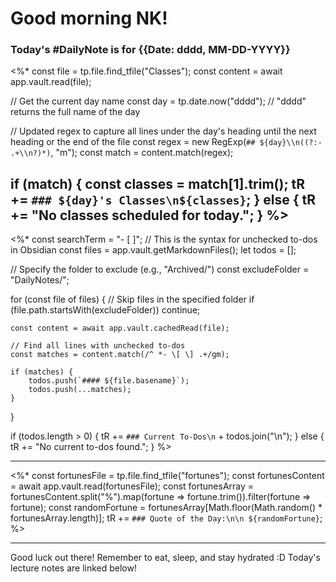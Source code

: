 # Good morning NK!
### Today's #DailyNote is for {{Date: dddd, MM-DD-YYYY}}
<%*
const file = tp.file.find_tfile("Classes");
const content = await app.vault.read(file);

// Get the current day name
const day = tp.date.now("dddd"); // "dddd" returns the full name of the day

// Updated regex to capture all lines under the day's heading until the next heading or the end of the file
const regex = new RegExp(`## ${day}\\n((?:- .+\\n?)*)`, "m");
const match = content.match(regex);

if (match) {
    const classes = match[1].trim();
    tR += `### ${day}'s Classes\n${classes}`;
} else {
    tR += "No classes scheduled for today.";
}
%>
------------
<%*
const searchTerm = "- [ ]"; // This is the syntax for unchecked to-dos in Obsidian
const files = app.vault.getMarkdownFiles();
let todos = [];

// Specify the folder to exclude (e.g., "Archived/")
const excludeFolder = "DailyNotes/";

for (const file of files) {
    // Skip files in the specified folder
    if (file.path.startsWith(excludeFolder)) continue;

    const content = await app.vault.cachedRead(file);

    // Find all lines with unchecked to-dos
    const matches = content.match(/^ *- \[ \] .+/gm);
    
    if (matches) {
        todos.push(`#### ${file.basename}`);
        todos.push(...matches);
    }
}

if (todos.length > 0) {
    tR += `### Current To-Dos\n` + todos.join("\n");
} else {
    tR += "No current to-dos found.";
}
%>

----------
<%*
const fortunesFile = tp.file.find_tfile("fortunes");
const fortunesContent = await app.vault.read(fortunesFile);
const fortunesArray = fortunesContent.split("%").map(fortune => fortune.trim()).filter(fortune => fortune);
const randomFortune = fortunesArray[Math.floor(Math.random() * fortunesArray.length)];
tR += `### Quote of the Day:\n\n ${randomFortune}`;
%>

-------

Good luck out there! Remember to eat, sleep, and stay hydrated :D
Today's lecture notes are linked below!